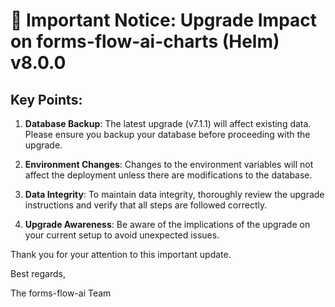 # 🚨 Important Notice: Upgrade Impact on forms-flow-ai-charts (Helm) v8.0.0

## Key Points:

1. **Database Backup**: The latest upgrade (v7.1.1) will affect existing data. Please ensure you backup your database before proceeding with the upgrade.

2. **Environment Changes**: Changes to the environment variables will not affect the deployment unless there are modifications to the database.

3. **Data Integrity**: To maintain data integrity, thoroughly review the upgrade instructions and verify that all steps are followed correctly.

4. **Upgrade Awareness**: Be aware of the implications of the upgrade on your current setup to avoid unexpected issues.

Thank you for your attention to this important update.

Best regards,

The forms-flow-ai Team
